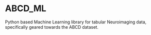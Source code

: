# ABCD_ML
Python based Machine Learning library for tabular Neuroimaging data, specifically geared towards the ABCD dataset.

